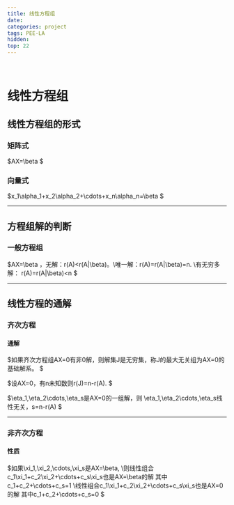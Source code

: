 ```yaml
---
title: 线性方程组
date: 
categories: project
tags: PEE-LA
hidden: 
top: 22
---
```

&ensp;
<!-- more -->


# 线性方程组
## 线性方程组的形式
### 矩阵式
$AX=\beta
$
### 向量式
$x_1\alpha_1+x_2\alpha_2+\cdots+x_n\alpha_n=\beta
$
***
## 方程组解的判断
### 一般方程组
$AX=\beta ，无解：r(A)<r(A|\beta)。\\唯一解：r(A)=r(A|\beta)=n.
\\有无穷多解： r(A)=r(A|\beta)<n
$

***

## 线性方程的通解
### 齐次方程
#### 通解
$如果齐次方程组AX=0有非0解，则解集J是无穷集，称J的最大无关组为AX=0的基础解系。
$

$设AX=0，有n未知数则r(J)=n-r(A).
$

$\eta_1,\eta_2\cdots,\eta_s是AX=0的一组解，则
\eta_1,\eta_2\cdots,\eta_s线性无关，s=n-r(A)
$
***

### 非齐次方程
#### 性质
$如果\xi_1,\xi_2,\cdots,\xi_s是AX=\beta,
\\则线性组合c_1\xi_1+c_2\xi_2+\cdots+c_s\xi_s也是AX=\beta的解
其中c_1+c_2+\cdots+c_s=1
\\线性组合c_1\xi_1+c_2\xi_2+\cdots+c_s\xi_s也是AX=0的解
其中c_1+c_2+\cdots+c_s=0
$


